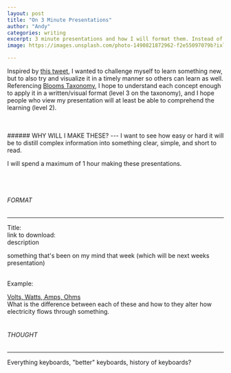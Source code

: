 ```yaml
---
layout: post
title: "On 3 Minute Presentations"
author: "Andy"
categories: writing
excerpt: 3 minute presentations and how I will format them. Instead of giving up when I don't understand something, I want to spend time with the concept and try to really pick it apart until I understand what it means.
image: https://images.unsplash.com/photo-1490821872962-f2e55097079b?ixlib=rb-1.2.1&ixid=eyJhcHBfaWQiOjEyMDd9&auto=format&fit=crop&w=955&q=80

---
```


Inspired by [this tweet](https://twitter.com/Miexriir/status/1041371285761122305), I wanted to challenge myself to learn something new, but to also try and visualize it in a timely manner so others can learn as well. Referencing [Blooms Taxonomy](https://upload.wikimedia.org/wikipedia/commons/2/24/Blooms_rose.svg),  I hope to understand each concept enough to apply it in a written/visual format (level 3 on the taxonomy), and I hope people who view my presentation will at least be able to comprehend the learning (level 2).

<br>
<br>
###### WHY WILL I MAKE THESE?
---
I want to see how easy or hard it will be to distill complex information into something clear, simple, and short to read.

I will spend a maximum of 1 hour making these presentations.

<br>
<br>

###### FORMAT
---
Title:
<br>
link to download:
<br>
description
<br>

something that's been on my mind that week (which will be next weeks presentation)
<br>
<br>

Example:


[Volts, Watts, Amps, Ohms](/assets/3MP/3mp01_Shimmin_Andy.pdf)
<br>
What is the difference between each of these and how to they alter how electricity flows through something.
<br>
<br>
###### THOUGHT
---
Everything keyboards, "better" keyboards, history of keyboards?
